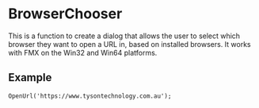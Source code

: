 # BrowserChooser
This is a function to create a dialog that allows the user to select which browser they want to open a URL in, based on installed browsers.  It works with FMX on the Win32 and Win64 platforms.

## Example
    OpenUrl('https://www.tysontechnology.com.au');
    
 
